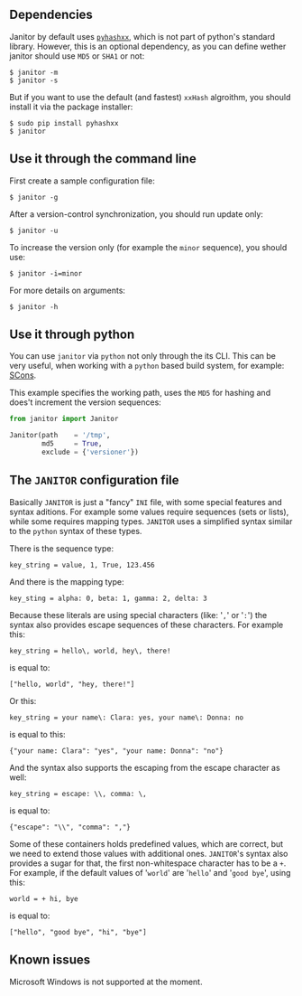 
Dependencies
------------

Janitor by default uses [`pyhashxx`](https://github.com/ewencp/pyhashxx), which
is not part of python's standard library. However, this is an optional
dependency, as you can define wether janitor should use `MD5` or `SHA1` or not:

```
$ janitor -m
$ janitor -s
```

But if you want to use the default (and fastest) `xxHash` algroithm, you should
install it via the package installer:

```
$ sudo pip install pyhashxx
$ janitor
```


Use it through the command line
-------------------------------

First create a sample configuration file:

```
$ janitor -g
```

After a version-control synchronization, you should run update only:

```
$ janitor -u
```

To increase the version only (for example the `minor` sequence), you should use:

```
$ janitor -i=minor
```

For more details on arguments:

```
$ janitor -h
```


Use it through python
---------------------

You can use `janitor` via `python` not only through the its CLI. This can be
very useful, when working with a `python` based build system, for example:
[SCons](http://scons.org).

This example specifies the working path, uses the `MD5` for hashing and does't
increment the version sequences:

```python
from janitor import Janitor

Janitor(path    = '/tmp',
        md5     = True,
        exclude = {'versioner'})
```


The `JANITOR` configuration file
--------------------------------

Basically `JANITOR` is just a "fancy" `INI` file, with some special features
and syntax aditions. For example some values require sequences (sets or lists),
while some requires mapping types. `JANITOR` uses a simplified syntax similar
to the `python` syntax of these types.

There is the sequence type:

```
key_string = value, 1, True, 123.456
```

And there is the mapping type:

```
key_sting = alpha: 0, beta: 1, gamma: 2, delta: 3
```

Because these literals are using special characters (like: '`,`' or '`:`') the
syntax also provides escape sequences of these characters. For example this:

```
key_string = hello\, world, hey\, there!
```

is equal to:

```
["hello, world", "hey, there!"]
```

Or this:

```
key_string = your name\: Clara: yes, your name\: Donna: no
```

is equal to this:

```
{"your name: Clara": "yes", "your name: Donna": "no"}
```

And the syntax also supports the escaping from the escape character as well:

```
key_string = escape: \\, comma: \,
```

is equal to:

```
{"escape": "\\", "comma": ","}
```

Some of these containers holds predefined values, which are correct, but we need
to extend those values with additional ones. `JANITOR`'s syntax also provides a
sugar for that, the first non-whitespace character has to be a `+`. For example,
if the default values of '`world`' are '`hello`' and '`good bye`', using this:

```
world = + hi, bye
```

is equal to:

```
["hello", "good bye", "hi", "bye"]
```


Known issues
------------

Microsoft Windows is not supported at the moment.
